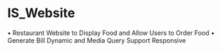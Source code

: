 # IS_Website
• Restaurant Website to Display Food and Allow Users to Order Food
• Generate Bill Dynamic and Media Query Support Responsive
